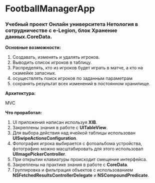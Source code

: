 # FootballManagerApp

### Учебный проект Онлайн университета Нетология в сотрудничестве с e-Legion, блок Хранение данных.CoreData. 

**Основные возможности:**

1. Создавать, изменять и удалять игроков.
2. Выводить список игроков в таблицу.
3. Распределять, кто из игроков будет играть в матче, а кто на скамейке запасных.
4. осуществлять поиск игроков по заданным параметрам
5. сохранять результат всех изменений в постоянном хранилище.

**Архитектура:**

MVC

**Что проработал:**

1. UI приложения написан используя **XIB**.
2. Закреплены знания в работе с **UITableView**.
3. Для выбора действия над ячейкой таблицы использован **UISwipeActionsConfiguration**.
4. Фотография игрока выбирается с фотоальбома устройства, фотографию можно масштабировать для этого использовал **UIImagePickerController**.
5. При открытии клавиатуры происходит смещение интерфейса.
6. Закреплены на практике знания в работе с **CoreData**.
7. Группировка и фильтрация объектов с использованием **NSFetchedResultsControllerDelegate** и **NSCompoundPredicate**.

